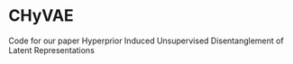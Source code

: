 # CHyVAE
Code for our paper Hyperprior Induced Unsupervised Disentanglement of Latent Representations

